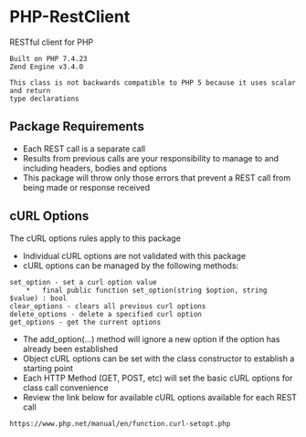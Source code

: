 # PHP-RestClient
RESTful client for PHP

```
Built on PHP 7.4.23
Zend Engine v3.4.0

This class is not backwards compatible to PHP 5 because it uses scalar and return
type declarations
```

## Package Requirements
* Each REST call is a separate call
* Results from previous calls are your responsibility to manage to and including headers, bodies and options
* This package will throw only those errors that prevent a REST call from being made or response received

## cURL Options
The cURL options rules apply to this package
* Individual cURL options are not validated with this package
* cURL options can be managed by the following methods:
```
set_option - set a curl option value
	* 	final public function set_option(string $option, string $value) : bool
clear_options - clears all previous curl options
delete_options - delete a specified curl option
get_options - get the current options
```
* The add_option(...) method will ignore a new option if the option has already been established
* Object cURL options can be set with the class constructor to establish a starting point
* Each HTTP Method (GET, POST, etc) will set the basic cURL options for class call convenience
* Review the link below for available cURL options available for each REST call
```
https://www.php.net/manual/en/function.curl-setopt.php
```
